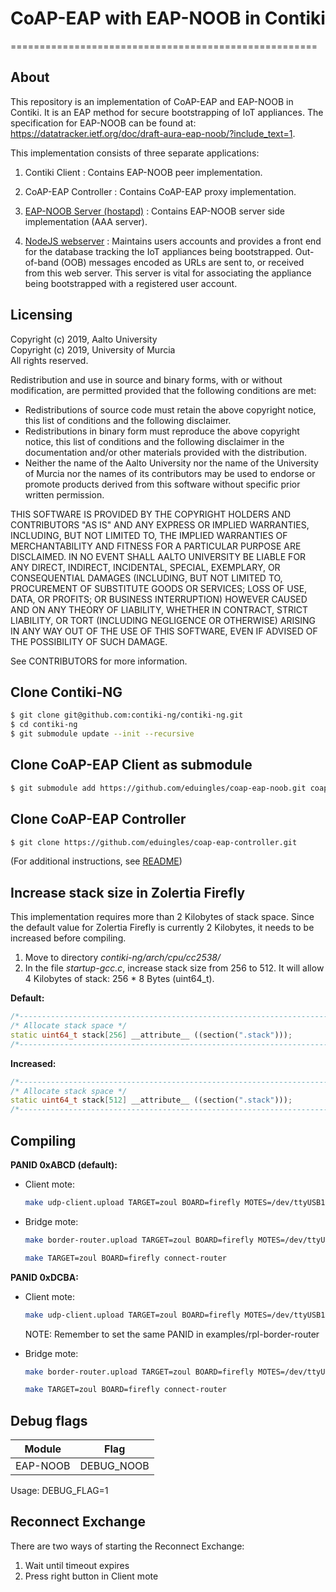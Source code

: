 # CoAP-EAP with EAP-NOOB in Contiki
=====================================================

About
-----

This repository is an implementation of CoAP-EAP and EAP-NOOB in Contiki. It is an EAP method for secure bootstrapping of IoT appliances. The specification for EAP-NOOB can be found at: https://datatracker.ietf.org/doc/draft-aura-eap-noob/?include_text=1.

This implementation consists of three separate applications:

1. Contiki Client : Contains EAP-NOOB peer implementation.

2. CoAP-EAP Controller :  Contains CoAP-EAP proxy implementation.

3. [EAP-NOOB Server (hostapd)](https://github.com/tuomaura/eap-noob/tree/master/hostapd-2.6) : Contains EAP-NOOB server side implementation (AAA server).

4. [NodeJS webserver](https://github.com/tuomaura/eap-noob/tree/master/nodejs) :  Maintains users accounts and provides a front end for the database tracking the IoT appliances being bootstrapped. Out-of-band (OOB) messages encoded as URLs are sent to, or received from this web server. This server is vital for associating the appliance being bootstrapped with a registered user account.

Licensing
---------
Copyright (c) 2019, Aalto University  
Copyright (c) 2019, University of Murcia  
All rights reserved.

Redistribution and use in source and binary forms, with or without
modification, are permitted provided that the following conditions are met:
- Redistributions of source code must retain the above copyright
  notice, this list of conditions and the following disclaimer.
- Redistributions in binary form must reproduce the above copyright
  notice, this list of conditions and the following disclaimer in the
  documentation and/or other materials provided with the distribution.
- Neither the name of the Aalto University nor the name of the University
  of Murcia nor the names of its contributors may be used to endorse or
  promote products derived from this software without specific prior
  written permission.

THIS SOFTWARE IS PROVIDED BY THE COPYRIGHT HOLDERS AND CONTRIBUTORS "AS IS"
AND ANY EXPRESS OR IMPLIED WARRANTIES, INCLUDING, BUT NOT LIMITED TO, THE
IMPLIED WARRANTIES OF MERCHANTABILITY AND FITNESS FOR A PARTICULAR PURPOSE
ARE DISCLAIMED. IN NO EVENT SHALL AALTO UNIVERSITY BE LIABLE FOR ANY
DIRECT, INDIRECT, INCIDENTAL, SPECIAL, EXEMPLARY, OR CONSEQUENTIAL DAMAGES
(INCLUDING, BUT NOT LIMITED TO, PROCUREMENT OF SUBSTITUTE GOODS OR SERVICES;
LOSS OF USE, DATA, OR PROFITS; OR BUSINESS INTERRUPTION) HOWEVER CAUSED AND
ON ANY THEORY OF LIABILITY, WHETHER IN CONTRACT, STRICT LIABILITY, OR TORT
(INCLUDING NEGLIGENCE OR OTHERWISE) ARISING IN ANY WAY OUT OF THE USE OF
THIS SOFTWARE, EVEN IF ADVISED OF THE POSSIBILITY OF SUCH DAMAGE.

See CONTRIBUTORS for more information.

## Clone Contiki-NG

```bash
$ git clone git@github.com:contiki-ng/contiki-ng.git
$ cd contiki-ng
$ git submodule update --init --recursive
```

## Clone CoAP-EAP Client as submodule

```bash
$ git submodule add https://github.com/eduingles/coap-eap-noob.git coap-eap-noob
```

## Clone CoAP-EAP Controller
```bash
$ git clone https://github.com/eduingles/coap-eap-controller.git
```

(For additional instructions, see [README](https://github.com/eduingles/coap-eap-controller))

## Increase stack size in Zolertia Firefly
This implementation requires more than 2 Kilobytes of stack space. Since the
default value for Zolertia Firefly is currently 2 Kilobytes, it needs to be increased
before compiling.

1. Move to directory _contiki-ng/arch/cpu/cc2538/_
2. In the file _startup-gcc.c_, increase stack size from 256 to 512. It will allow 4 Kilobytes of stack: 256 * 8 Bytes (uint64_t).

__Default:__
```C++
/*---------------------------------------------------------------------------*/
/* Allocate stack space */
static uint64_t stack[256] __attribute__ ((section(".stack")));
/*---------------------------------------------------------------------------*/
```

__Increased:__
```C++
/*---------------------------------------------------------------------------*/
/* Allocate stack space */
static uint64_t stack[512] __attribute__ ((section(".stack")));
/*---------------------------------------------------------------------------
```

## Compiling

__PANID 0xABCD (default):__
- Client mote:
    ```bash
    make udp-client.upload TARGET=zoul BOARD=firefly MOTES=/dev/ttyUSB1 login
    ```

- Bridge mote:
    ```bash
    make border-router.upload TARGET=zoul BOARD=firefly MOTES=/dev/ttyUSB0
    ```

    ```bash
    make TARGET=zoul BOARD=firefly connect-router
    ```

__PANID 0xDCBA:__
- Client mote:
    ```bash
    make udp-client.upload TARGET=zoul BOARD=firefly MOTES=/dev/ttyUSB1 MAKE_ALTERNATIVE_PANID=1 WERROR=0 login
    ```
    NOTE: Remember to set the same PANID in examples/rpl-border-router

- Bridge mote:
    ```bash
    make border-router.upload TARGET=zoul BOARD=firefly MOTES=/dev/ttyUSB0
    ```

    ```bash
    make TARGET=zoul BOARD=firefly connect-router
    ```

## Debug flags

| Module        | Flag          |
| ------------- | ------------- |
| EAP-NOOB      | DEBUG_NOOB    |

Usage: DEBUG_FLAG=1

## Reconnect Exchange
There are two ways of starting the Reconnect Exchange:

1. Wait until timeout expires
2. Press right button in Client mote
